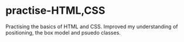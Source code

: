# practise-HTML,CSS
Practising the basics of HTML and CSS. 
Improved my understanding of positioning, the box model and psuedo classes.
